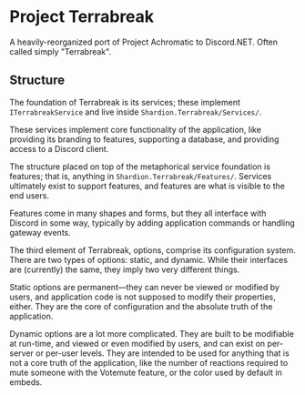 # Project Terrabreak

A heavily-reorganized port of Project Achromatic to Discord.NET.
Often called simply "Terrabreak".

## Structure

The foundation of Terrabreak is its services; these implement `ITerrabreakService` and live
inside `Shardion.Terrabreak/Services/`.

These services implement core functionality of the application, like providing its branding to features,
supporting a database, and providing access to a Discord client.

The structure placed on top of the metaphorical service foundation is features; that is, anything in
`Shardion.Terrabreak/Features/`. Services ultimately exist to support features, and features are what
is visible to the end users.

Features come in many shapes and forms, but they all interface with Discord in some way, typically
by adding application commands or handling gateway events.

The third element of Terrabreak, options, comprise its configuration system.
There are two types of options: static, and dynamic. While their interfaces are (currently)
the same, they imply two very different things.

Static options are permanent—they can never be viewed or modified by users, and application code is
not supposed to modify their properties, either. They are the core of configuration and the absolute
truth of the application.

Dynamic options are a lot more complicated. They are built to be modifiable at run-time, and viewed
or even modified by users, and can exist on per-server or per-user levels. They are intended to be
used for anything that is not a core truth of the application, like the number of reactions required to
mute someone with the Votemute feature, or the color used by default in embeds.
